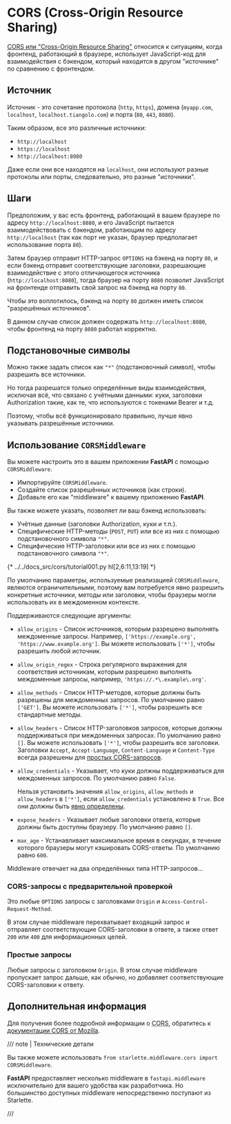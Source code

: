 # CORS (Cross-Origin Resource Sharing)

<a href="https://developer.mozilla.org/en-US/docs/Web/HTTP/CORS" class="external-link" target="_blank">CORS или "Cross-Origin Resource Sharing"</a> относится к ситуациям, когда фронтенд, работающий в браузере, использует JavaScript-код для взаимодействия с бэкендом, который находится в другом "источнике" по сравнению с фронтендом.

## Источник

Источник - это сочетание протокола (`http`, `https`), домена (`myapp.com`, `localhost`, `localhost.tiangolo.com`) и порта (`80`, `443`, `8080`).

Таким образом, все это различные источники:

* `http://localhost`
* `https://localhost`
* `http://localhost:8080`

Даже если они все находятся на `localhost`, они используют разные протоколы или порты, следовательно, это разные "источники".

## Шаги

Предположим, у вас есть фронтенд, работающий в вашем браузере по адресу `http://localhost:8080`, и его JavaScript пытается взаимодействовать с бэкендом, работающим по адресу `http://localhost` (так как порт не указан, браузер предполагает использование порта `80`).

Затем браузер отправит HTTP-запрос `OPTIONS` на бэкенд на порту `80`, и если бэкенд отправит соответствующие заголовки, разрешающие взаимодействие с этого отличающегося источника (`http://localhost:8080`), тогда браузер на порту `8080` позволит JavaScript на фронтенде отправить свой запрос на бэкенд на порту `80`.

Чтобы это воплотилось, бэкенд на порту `80` должен иметь список "разрешённых источников".

В данном случае список должен содержать `http://localhost:8080`, чтобы фронтенд на порту `8080` работал корректно.

## Подстановочные символы

Можно также задать список как `"*"` (подстановочный символ), чтобы разрешить все источники.

Но тогда разрешатся только определённые виды взаимодействия, исключая всё, что связано с учётными данными: куки, заголовки Authorization такие, как те, что используются с токенами Bearer и т.д.

Поэтому, чтобы всё функционировало правильно, лучше явно указывать разрешённые источники.

## Использование `CORSMiddleware`

Вы можете настроить это в вашем приложении **FastAPI** с помощью `CORSMiddleware`.

* Импортируйте `CORSMiddleware`.
* Создайте список разрешённых источников (как строки).
* Добавьте его как "middleware" к вашему приложению **FastAPI**.

Вы также можете указать, позволяет ли ваш бэкенд использовать:

* Учётные данные (заголовки Authorization, куки и т.п.).
* Специфические HTTP-методы (`POST`, `PUT`) или все из них с помощью подстановочного символа `"*"`.
* Специфические HTTP-заголовки или все из них с помощью подстановочного символа `"*"`.

{* ../../docs_src/cors/tutorial001.py hl[2,6:11,13:19] *}

По умолчанию параметры, используемые реализацией `CORSMiddleware`, являются ограничительными, поэтому вам потребуется явно разрешить конкретные источники, методы или заголовки, чтобы браузеры могли использовать их в междоменном контексте.

Поддерживаются следующие аргументы:

* `allow_origins` - Список источников, которым разрешено выполнять междоменные запросы. Например, `['https://example.org', 'https://www.example.org']`. Вы можете использовать `['*']`, чтобы разрешить любой источник.
* `allow_origin_regex` - Строка регулярного выражения для соответствия источникам, которым разрешено выполнять междоменные запросы, например, `'https://.*\.example\.org'`.
* `allow_methods` - Список HTTP-методов, которые должны быть разрешены для междоменных запросов. По умолчанию равно `['GET']`. Вы можете использовать `['*']`, чтобы разрешить все стандартные методы.
* `allow_headers` - Список HTTP-заголовков запросов, которые должны поддерживаться при междоменных запросах. По умолчанию равно `[]`. Вы можете использовать `['*']`, чтобы разрешить все заголовки. Заголовки `Accept`, `Accept-Language`, `Content-Language` и `Content-Type` всегда разрешены для <a href="https://developer.mozilla.org/en-US/docs/Web/HTTP/CORS#simple_requests" class="external-link" rel="noopener" target="_blank">простых CORS-запросов</a>.
* `allow_credentials` - Указывает, что куки должны поддерживаться для междоменных запросов. По умолчанию равно `False`.

    Нельзя установить значения `allow_origins`, `allow_methods` и `allow_headers` в `['*']`, если `allow_credentials` установлено в `True`. Все они должны быть <a href="https://developer.mozilla.org/en-US/docs/Web/HTTP/CORS#credentialed_requests_and_wildcards" class="external-link" rel="noopener" target="_blank">явно определены</a>.

* `expose_headers` - Указывает любые заголовки ответа, которые должны быть доступны браузеру. По умолчанию равно `[]`.
* `max_age` - Устанавливает максимальное время в секундах, в течение которого браузеры могут кэшировать CORS-ответы. По умолчанию равно `600`.

Middleware отвечает на два определённых типа HTTP-запросов...

### CORS-запросы с предварительной проверкой

Это любые `OPTIONS` запросы с заголовками `Origin` и `Access-Control-Request-Method`.

В этом случае middleware перехватывает входящий запрос и отправляет соответствующие CORS-заголовки в ответе, а также ответ `200` или `400` для информационных целей.

### Простые запросы

Любые запросы с заголовком `Origin`. В этом случае middleware пропускает запрос дальше, как обычно, но добавляет соответствующие CORS-заголовки к ответу.

## Дополнительная информация

Для получения более подробной информации о <abbr title="Cross-Origin Resource Sharing">CORS</abbr>, обратитесь к <a href="https://developer.mozilla.org/en-US/docs/Web/HTTP/CORS" class="external-link" target="_blank">документации CORS от Mozilla</a>.

/// note | Технические детали

Вы также можете использовать `from starlette.middleware.cors import CORSMiddleware`.

**FastAPI** предоставляет несколько middleware в `fastapi.middleware` исключительно для вашего удобства как разработчика. Но большинство доступных middleware непосредственно поступают из Starlette.

///
